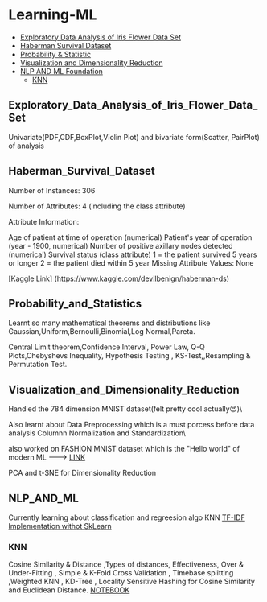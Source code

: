 # Learning-ML






<!-- toc -->



- [Exploratory Data Analysis of Iris Flower Data Set](#Exploratory_Data_Analysis_of_Iris_Flower_Data_Set)
- [Haberman Survival Dataset](#Haberman_Survival_Dataset)
- [Probability & Statistic](#Probability_and_Statistics)
- [Visualization and Dimensionality Reduction](#Visualization_and_Dimensionality_Reduction)
- [NLP AND ML Foundation](#NLP_AND_ML)
  * [KNN](#KNN)



<!-- toc -->

## Exploratory_Data_Analysis_of_Iris_Flower_Data_Set

Univariate(PDF,CDF,BoxPlot,Violin Plot) and bivariate form(Scatter, PairPlot) of analysis

## Haberman_Survival_Dataset

Number of Instances: 306

Number of Attributes: 4 (including the class attribute)

Attribute Information:

Age of patient at time of operation (numerical)
Patient's year of operation (year - 1900, numerical)
Number of positive axillary nodes detected (numerical)
Survival status (class attribute)
1 = the patient survived 5 years or longer
2 = the patient died within 5 year
Missing Attribute Values: None

[Kaggle Link] (https://www.kaggle.com/devilbenign/haberman-ds)

## Probability_and_Statistics
Learnt so many mathematical theorems and distributions like Gaussian,Uniform,Bernoulli,Binomial,Log Normal,Pareta.

Central Limit theorem,Confidence Interval,  Power Law, Q-Q Plots,Chebyshevs Inequality, Hypothesis Testing , KS-Test,,Resampling & Permutation Test.

## Visualization_and_Dimensionality_Reduction
Handled the 784 dimension MNIST dataset(felt pretty cool actually😍)\


Also learnt about Data Preprocessing which is a must porcess before data analysis
Columnn Normalization and Standardization\

also worked on FASHION MNIST dataset which is the "Hello world" of modern ML ---> [LINK](https://colab.research.google.com/drive/1FNRGJur7gtauKyt4tY-JrD26Vaso4i0a?usp=sharing)

PCA and t-SNE for Dimensionality Reduction

## NLP_AND_ML
Currently learning about classification and regreesion algo KNN
[TF-IDF Implementation withot SkLearn](https://colab.research.google.com/drive/12Kf8PEo2QxH7rOLo79mKaiMt9US6iugJ?usp=sharing)

### KNN
Cosine Similarity & Distance ,Types of distances, Effectiveness, Over & Under-Fitting , Simple & K-Fold Cross Validation , Timebase splitting ,Weighted KNN , KD-Tree , Locality Sensitive Hashing for Cosine Similarity and Euclidean Distance.
[NOTEBOOK](https://colab.research.google.com/drive/1CGUdnslVkKD_7sjaqyIXmOmYXJj9SEAC?usp=sharing)




